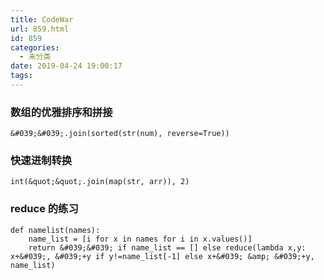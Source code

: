 ```yaml
---
title: CodeWar
url: 859.html
id: 859
categories:
  - 未分类
date: 2019-04-24 19:00:17
tags:
---
```


### 数组的优雅排序和拼接

    &#039;&#039;.join(sorted(str(num), reverse=True))

### 快速进制转换

    int(&quot;&quot;.join(map(str, arr)), 2)

### reduce 的练习

    def namelist(names):
        name_list = [i for x in names for i in x.values()]
        return &#039;&#039; if name_list == [] else reduce(lambda x,y: x+&#039;, &#039;+y if y!=name_list[-1] else x+&#039; &amp; &#039;+y, name_list)